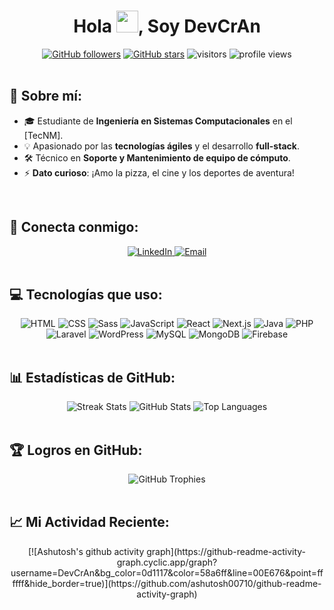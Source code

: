 <h1 align="center">Hola <img src="https://media.giphy.com/media/hvRJCLFzcasrR4ia7z/giphy.gif" width="35">, Soy DevCrAn</h1>

<div align="center">
  <a href="https://github.com/DevCrAn?tab=followers"><img src="https://img.shields.io/github/followers/DevCrAn?style=social" alt="GitHub followers"/></a>
  <a href="https://github.com/DevCrAn"><img src="https://img.shields.io/github/stars/DevCrAn?style=social" alt="GitHub stars"/></a>
  <img src="https://visitor-badge.laobi.icu/badge?page_id=DevCrAn.DevCrAn" alt="visitors"/>
  <img src="https://komarev.com/ghpvc/?username=DevCrAn" alt="profile views"/>
</div>

<br>

## 🚀 Sobre mí:

- 🎓 Estudiante de **Ingeniería en Sistemas Computacionales** en el [TecNM].
- 💡 Apasionado por las **tecnologías ágiles** y el desarrollo **full-stack**.
- 🛠️ Técnico en **Soporte y Mantenimiento de equipo de cómputo**.
- ⚡ **Dato curioso**: ¡Amo la pizza, el cine y los deportes de aventura!

<br>

## 🤝 Conecta conmigo:

<div align="center">
  <a href="https://www.linkedin.com/in/DevCrAn" target="_blank">
    <img src="https://img.icons8.com/fluency/48/000000/linkedin.png" alt="LinkedIn"/>
  </a>
  <a href="mailto:devcran@example.com">
    <img src="https://img.icons8.com/fluency/48/000000/gmail.png" alt="Email"/>
  </a>
</div>

<br>

## 💻 Tecnologías que uso:

<div align="center">
  <img src="https://img.icons8.com/color/48/000000/html-5--v1.png" alt="HTML"/> 
  <img src="https://img.icons8.com/color/48/000000/css3.png" alt="CSS"/> 
  <img src="https://img.icons8.com/color/48/000000/sass.png" alt="Sass"/>
  <img src="https://img.icons8.com/color/48/000000/javascript--v1.png" alt="JavaScript"/> 
  <img src="https://img.icons8.com/office/48/000000/react.png" alt="React"/> 
  <img src="https://img.icons8.com/color/48/000000/nextjs.png" alt="Next.js"/>

  <img src="https://img.icons8.com/color/48/000000/java-coffee-cup-logo--v1.png" alt="Java"/> 
  <img src="https://img.icons8.com/officel/48/000000/php-logo.png" alt="PHP"/> 
  <img src="https://img.icons8.com/fluency/48/000000/laravel.png" alt="Laravel"/> 
  <img src="https://img.icons8.com/fluency/48/000000/wordpress.png" alt="WordPress"/>
  
  <img src="https://img.icons8.com/color/48/000000/mysql-logo.png" alt="MySQL"/> 
  <img src="https://img.icons8.com/color/48/000000/mongodb.png" alt="MongoDB"/> 
  <img src="https://img.icons8.com/color/48/000000/firebase.png" alt="Firebase"/>
</div>

<br>

## 📊 Estadísticas de GitHub:

<div align="center">
  <img src="https://github-readme-streak-stats.herokuapp.com?user=DevCrAn&theme=algolia&date_format=M%20j%5B%2C%20Y%5D" alt="Streak Stats" />
  <img src="https://github-readme-stats.vercel.app/api?username=DevCrAn&theme=algolia&show_icons=true" alt="GitHub Stats" />
  <img src="https://github-readme-stats.vercel.app/api/top-langs/?username=DevCrAn&layout=compact&theme=algolia" alt="Top Languages" />
</div>

<br>

## 🏆 Logros en GitHub:

<div align="center">
  <img src="https://github-profile-trophy.vercel.app/?username=DevCrAn&theme=algolia" alt="GitHub Trophies" />
</div>

<br>

## 📈 Mi Actividad Reciente:

<div align="center">
 [![Ashutosh's github activity graph](https://github-readme-activity-graph.cyclic.app/graph?username=DevCrAn&bg_color=0d1117&color=58a6ff&line=00E676&point=ffffff&hide_border=true)](https://github.com/ashutosh00710/github-readme-activity-graph)
</div>
